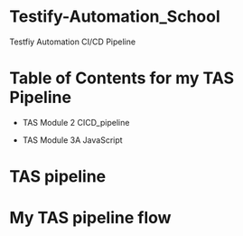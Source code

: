 # Testify-Automation_School
Testfiy Automation CI/CD Pipeline

# Table of Contents for my TAS Pipeline

- TAS Module 2 CICD_pipeline 

- TAS Module 3A JavaScript

# TAS pipeline

# My TAS pipeline flow

